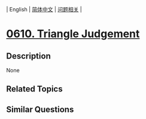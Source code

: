 
| English | [简体中文](README.md) | [问题相关](QUESTION.md) |
# [0610. Triangle Judgement](https://leetcode-cn.com/problems/triangle-judgement/)
## Description
None
## Related Topics

## Similar Questions

